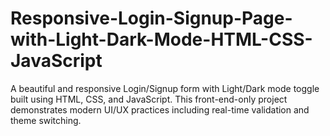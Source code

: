 # Responsive-Login-Signup-Page-with-Light-Dark-Mode-HTML-CSS-JavaScript
A beautiful and responsive Login/Signup form with Light/Dark mode toggle built using HTML, CSS, and JavaScript. This front-end-only project demonstrates modern UI/UX practices including real-time validation and theme switching.

